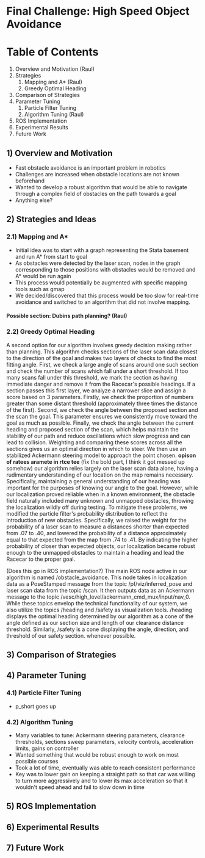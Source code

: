 # Final Challenge: High Speed Object Avoidance

# Table of Contents
1. Overview and Motivation (Raul)
2. Strategies
	1. Mapping and A* (Raul)
	2. Greedy Optimal Heading
3. Comparison of Strategies
4. Parameter Tuning
	1. Particle Filter Tuning
	2. Algorithm Tuning (Raul)
5. ROS Implementation 
6. Experimental Results
7. Future Work

## 1) Overview and Motivation 
 - Fast obstacle avoidance is an important problem in robotics
 - Challenges are increased when obstacle locations are not known beforehand
 - Wanted to develop a robust algorithm that would be able to navigate through a complex field of obstacles on the path towards a goal
 - Anything else?

## 2) Strategies and Ideas

### 2.1) Mapping and A*

 - Initial idea was to start with a graph representing the Stata basement and run A* from start to goal
 - As obstacles were detected by the laser scan, nodes in the graph corresponding to those positions with obstacles would be removed and A* would be run again
 - This process would potentially be augmented with specific mapping tools such as gmap
 - We decided/discovered that this process would be too slow for real-time avoidance and switched to an algorithm that did not involve mapping.

#### Possible section: Dubins path planning? (Raul)

### 2.2) Greedy Optimal Heading
A second option for our algorithm involves greedy decision making rather than planning.  This algorithm checks sections of the laser scan data closest to the direction of the goal and makes two layers of checks to find the most fitting angle.  First, we check a large angle of scans around one such section and check the number of scans which fall under a short threshold.  If too many scans fall under this threshold, we mark the section as having immediate danger and remove it from the Racecar's possible headings.  If a section passes this first layer, we analyze a narrower slice and assign a score based on 3 parameters.  Firstly, we check the proportion of numbers greater than some distant threshold (approximately three times the distance of the first).  Second, we check the angle between the proposed section and the scan the goal.  This parameter ensures we consistently move toward the goal as much as possible.  Finally, we check the angle between the current heading and proposed section of the scan, which helps maintain the stability of our path and reduce oscillations which slow progress and can lead to collision.  Weighting and comparing these scores across all the sections gives us an optimal direction in which to steer.  We then use an stabilized Ackermann steering model to approach the point chosen.  **opison of ratees  aramete in  rtce tee** (fix the bold part, I think it got messed up somehow) our algorithm relies largely on the laser scan data alone, having a rudimentary understanding of our location on the map remains necessary.  Specifically, maintaining a general understanding of our heading was important for the purposes of knowing our angle to the goal.  However, while our localization proved reliable when in a known environment, the obstacle field naturally included many unknown and unmapped obstacles, throwing the localization wildly off during testing.  To mitigate these problems, we modified the particle filter's probability distribution to reflect the introduction of new obstacles.  Specifically, we raised the weight for the probability of a laser scan to measure a distances shorter than expected from .07 to .40, and lowered the probability of a distance approximately equal to that expected from the map from .74 to .41.  By indicating the higher probability of closer than expected objects, our localization became robust enough to the unmapped obstacles to maintain a heading and lead the Racecar to the proper goal.  

(Does this go in ROS implementation?)
The main ROS node active in our algorithm is named /obstacle_avoidance.  This node takes in localization data as a PoseStamped message from the topic /pf/viz/inferred_pose and laser scan data from the topic /scan.  It then outputs data as an Ackermann message to the topic /vesc/high_level/ackermann_cmd_mux/input/nav_0.  While these topics envelop the technical functionality of our system, we also utilize the topics /heading and /safety as visualization tools.  /heading displays the optimal heading determined by our algorithm as a cone of the angle defined as our section size and length of our clearance distance threshold.  Similarly, /safety is a cone displaying the angle, direction, and threshold of our safety section.  whenever possible.  

## 3) Comparison of Strategies

## 4) Parameter Tuning

### 4.1) Particle Filter Tuning

 - p_short goes up

### 4.2) Algorithm Tuning

 - Many variables to tune: Ackermann steering parameters, clearance thresholds, sections sweep parameters, velocity controls, acceleration limits, gains on controller
 - Wanted something that would be robust enough to work on most possible courses
 - Took a lot of time, eventually was able to reach consistent performance 
 - Key was to lower gain on keeping a straight path so that car was willing to turn more aggressively and to lower its max acceleration so that it wouldn't speed ahead and fail to slow down in time

## 5) ROS Implementation 

## 6) Experimental Results

## 7) Future Work